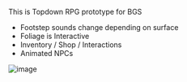 This is Topdown RPG prototype for BGS
- Footstep sounds change depending on surface
- Foliage is Interactive
- Inventory / Shop / Interactions
- Animated NPCs

![image](https://github.com/Patix/BGS__Patik/assets/9970874/44968489-85e9-457a-927e-74f76cee0115)







